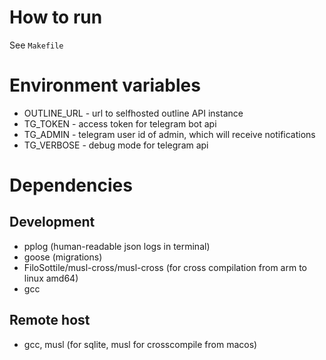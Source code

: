 # How to run
See `Makefile`

# Environment variables
- OUTLINE_URL - url to selfhosted outline API instance
- TG_TOKEN - access token for telegram bot api
- TG_ADMIN - telegram user id of admin, which will receive notifications
- TG_VERBOSE - debug mode for telegram api

# Dependencies

## Development
- pplog (human-readable json logs in terminal)
- goose (migrations)
- FiloSottile/musl-cross/musl-cross (for cross compilation from arm to linux amd64)
- gcc

## Remote host
- gcc, musl (for sqlite, musl for crosscompile from macos)
